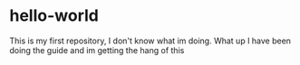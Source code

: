 # hello-world
This is my first repository, I don't know what im doing. 
What up I have been doing the guide and im getting the hang of this 
